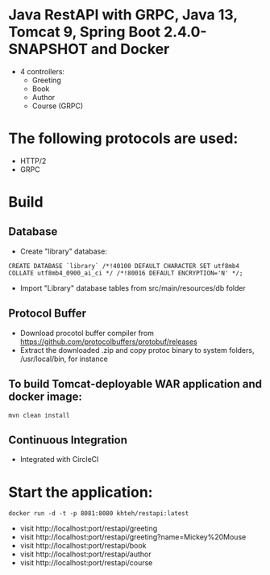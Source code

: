 # Java RestAPI with GRPC, Java 13, Tomcat 9, Spring Boot 2.4.0-SNAPSHOT and Docker
* 4 controllers:
  - Greeting
  - Book
  - Author
  - Course (GRPC)

# The following protocols are used:
* HTTP/2
* GRPC
  
# Build

## Database
* Create "library" database:
```
CREATE DATABASE `library` /*!40100 DEFAULT CHARACTER SET utf8mb4 COLLATE utf8mb4_0900_ai_ci */ /*!80016 DEFAULT ENCRYPTION='N' */;
```
* Import "Library" database tables from src/main/resources/db folder

## Protocol Buffer
* Download procotol buffer compiler from https://github.com/protocolbuffers/protobuf/releases
* Extract the downloaded .zip and copy protoc binary to system folders, /usr/local/bin, for instance

## To build Tomcat-deployable WAR application and docker image:
`mvn clean install`

## Continuous Integration
* Integrated with CircleCI

# Start the application:
`docker run -d -t -p 8081:8080 khteh/restapi:latest`

* visit http://localhost:port/restapi/greeting
* visit http://localhost:port/restapi/greeting?name=Mickey%20Mouse
* visit http://localhost:port/restapi/book
* visit http://localhost:port/restapi/author
* visit http://localhost:port/restapi/course
